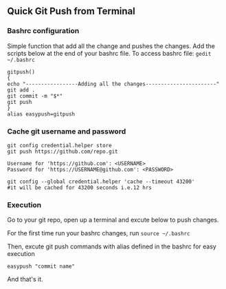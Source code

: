 ## Quick Git Push from Terminal

### Bashrc configuration
Simple function that add all the change and pushes the changes. Add the scripts below at the end of your bashrc file. 
To access bashrc file:
`gedit ~/.bashrc`

```
gitpush()
{
echo "-----------------Adding all the changes-----------------------"
git add .
git commit -m "$*"
git push
}
alias easypush=gitpush
```
### Cache git username and password

```
git config credential.helper store
git push https://github.com/repo.git

Username for 'https://github.com': <USERNAME>
Password for 'https://USERNAME@github.com': <PASSWORD>

git config --global credential.helper 'cache --timeout 43200'
#it will be cached for 43200 seconds i.e.12 hrs

```
### Execution

Go to your git repo, open up a terminal and excute below to push changes.

For the first time run your bashrc changes, run
`source ~/.bashrc`

Then, excute git push commands with alias defined in the bashrc for easy execution

```
easypush "commit name"
```
And that's it. 

